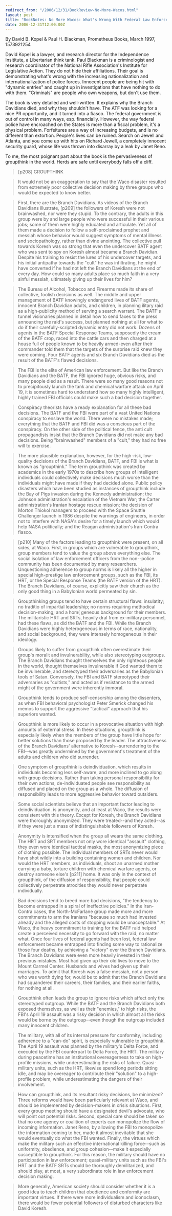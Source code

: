 ```yaml
---
redirect_from: "/2006/12/31/BookReview-No-More-Wacos.html"
layout: post
title: "BookNotes: No More Wacos: What's Wrong With Federal Law Enforcement and How to Fix It"
date: 2006-12-31T12:00:00Z
---
```

By David B. Kopel & Paul H. Blackman, Prometheus Books, March 1997, 1573921254

David Kopel is a lawyer, and research director for the Independence
Insititute, a Libertarian think tank.  Paul Blackman is a
criminologist and research coordinator of the National Rifle
Association's Institute for Legislative Action.  They do not hide
their affiliations.  Their goal is demonstrating what's wrong with the
increasing nationalization and internationalization of police forces.
Innocent people are being hit with "dynamic entries" and caught up in
investigations that have nothing to do with them.  "Criminals" are
people who own weapons, but don't use them.

The book is very detailed and well-written.  It explains why the
Branch Davidians died, and why they shouldn't have.  The ATF was
looking for a nice PR opportunity, and it turned into a fiasco.  The
federal government is out of control in many ways, esp. financially.
However, the way federal police have encroached on the States is more
than a fiscal problem, it's a physical problem. Forfeitures are a way of
increasing budgets, and is no different than extortion.  People's
lives can be ruined.  Search on Jewell and Atlanta, and you come up
with hits on Richard Jewell, a completely innocent security guard,
whose life was thrown into disarray by a leak by Janet Reno.

To me, the most poignant part about the book is the pervasiveness of
groupthink in the world.  Herds are safe until everybody falls off a
cliff.


> [p208] GROUPTHINK



> It would not be an exaggeration to say that the Waco disaster resulted
> from extremely poor collective decision making by three groups who would
> be expected to know better.



> First, there are the Branch Davidians. As videos of the Branch
> Davidians illustrate, [p209] the followers of Koresh were not
> brainwashed, nor were they stupid. To the contrary, the adults in this
> group were by and large people who were successful in their various
> jobs; some of them were highly educated and articulate. Yet all of
> them made a decision to follow a self-proclaimed prophet and messiah
> whose behavior would suggest symptoms of mental illness and
> sociopathology, rather than divine anointing. The collective pull
> towards Koresh was so strong that even the undercover BATF agent who
> was sent to spy on Koresh almost became a Branch Davidian. Despite his
> training to  resist the lures of his undercover targets, and his
> initial antipathy towards the "cult" he was infiltrating, he might
> have converted if he had not left the Branch Davidians at the end of
> every day. How could so many adults place so much faith in a very
> sinful messiah, ultimately giving up their lives for him?



> The Bureau of Alcohol, Tobacco and Firearms made its share of
> collective, foolish decisions as well. The middle and upper management
> of BATF knowingly endangered lives of BATF agents, innocent Branch
> Davidian adults, and children, in planning ilitary raid as a
> high-publicity method of serving a search warrant. The BATF's tunnel
> visionaries planned in detail how to send faxes to the press
> announcing the raid's success, but planned nothing at all for what to
> do if their carefully-scripted dynamic entry did not work. Dozens of
> agents in the BATF Special Response Teams, supposedly the cream of the
> BATF crop, raced into the cattle cars and then charged at a house full
> of people known to be heavily armed-even after their commander told
> them that the targets of the surprise raid knew they were coming. Four
> BATF agents and six Branch Davidians died as the result of the BATF's
> flawed decisions.



> The FBI is the elite of American law enforcement. But like the Branch
> Davidians and the BATF, the FBI ignored huge, obvious risks, and many
> people died as a result. There were so many good reasons not to
> precipitously launch the tank and chemical warfare attack on April 19,
> it is sometimes hard to understand how so many highly intelligent,
> highly trained FBI officials could make such a bad decision together.



> Conspiracy theorists have a ready explanation for all these bad
> decisions. The BATF and the FBI were part of a vast United Nations
> conspiracy to enslave the world.  There were no mistakes made;
> everything that the BATF and FBI did was a conscious part of the
> conspiracy. On the other side of the political fence, the anti cult
> propagandists insist that the Branch Davidians did not make any bad
> decisions. Being "brainwashed" members of a "cult," they had no free
> will to exercise.



> The more plausible explanation, however, for the high-risk,
> low-quality decisions of the Branch Davidians, BATF, and FBl is what
> is known as "groupthink." The term groupthink was created by academics
> in the early 1970s to describe how groups of intelligent individuals
> could collectively make decisions much worse than the individuals
> might have made if they had decided alone. Public policy disasters
> which have been studied as instances of groupthink include the Bay of
> Pigs invasion during the Kennedy administration; the Johnson
> administration's escalation of the Vietnam War; the Carter
> administration's Iranian hostage rescue mission; the decision of
> Morton Thiokol managers to proceed with the Space Shuttle Challenger
> launch in 1986 despite the warnings of engineers, in order not to
> interfere with NASA's desire for a timely launch which would help NASA
> politically; and the Reagan administration's Iran-Contra fiasco.



> [p210] Many of the factors leading to groupthink were present, on all
> sides, at Waco.  First, in groups which are vulnerable to groupthink,
> group members tend to value the group above everything else. The
> social isolation of law enforcement officers from the non--police
> community has been documented by many researchers. Unquestioning
> adherence to group norms is likely all the higher in special
> high-prestige law enforcement groups, such as the FBI, its HRT, or the
> Special Response Teams (the BATF version of the HRT). The Branch
> Davidians, of course, explicitly saw their church as the only good
> thing in a Babylonian world permeated by sin.



> Groupthinking groups tend to have certain structural flaws:
> insulatity; no traditio of impartial leadership; no norms requiring
> methodical decision-making; and a hom( geneous background for their
> members. The militaristic HRT and SRTs, heavily dral from ex-military
> personnel, had these flaws, as did the BATF and the FBI. While the
> Branch Davidians were highly heterogeneous in terms of race,
> nationality, and social background, they were intensely homogeneous in
> their ideology.



> Groups likely to suffer from groupthink often overestimate their
> group's moralit and invulnerability, while also stereotyping
> outgroups. The Branch Davidians thought themselves the only righteous
> people in the world, thought themselves invulnerable if God wanted
> them to be invulnerable, and stereotyped their adversaries as the
> Babylonian tools of Satan. Conversely, the FBI and BATF stereotyped
> their adversaries as "cultists," and acted as if resistance to the
> armed might of the government were inherently immoral.



> Groupthink tends to produce self-censorship among the dissenters, as
> when FBI behavioral psychologist Peter Smerick changed his memos to
> support the aggressive "tactical" approach that his superiors wanted.



> Groupthink is more likely to occur in a provocative situation with
> high amounts of external stress. In these situations, groupthink is
> especially likely when the members of the group have little hope for
> better solutions than those proposed by the leader. The attractiveness
> of the Branch Davidians' alternative to Koresh--surrendering to the
> FBI--was greatly undermined by the government's treatment of the
> adults and children who did surrender.



> One symptom of groupthink is deindividuation, which results in
> individuals becoming less self-aware, and more inclined to go along
> with group decisions. Rather than taking personal responsibility for
> their own actions, de-individuated people see responsibility as
> diffused and placed on the group as a whole. The diffusion of
> responsibility leads to more aggressive behavior toward outsiders.



> Some social scientists believe that an important factor leading to
> deindividuation. is anonymity, and at least at Waco, the results were
> consistent with this theory. Except for Koresh, the Branch Davidians
> were thoroughly anonymized. They were treated--and they acted--as if
> they were just a mass of indistinguishable followers of Koresh.



> Anonymity is intensified when the group all wears the same
> clothing. The HRT and SRT members not only wore identical "assault"
> clothing, they even wore identical tactical masks, the most
> anonymizing piece of clothing possible. The individual members of SRTs
> never would have shot wildly into a building containing women and
> children. Nor would the HRT members, as individuals, shoot an unarmed
> mother carrying a baby, torture children with chemical warfare agents,
> or destroy someone else's [p211] home.  It was only in the context of
> groupthink, of the diffusion of responsibility, that people could
> collectively perpetrate atrocities they would never perpetrate
> individually.



> Bad decisions tend to breed more bad decisions, "the tendency to
> become entrapped in a spiral of ineffective policies." In the
> Iran-Contra cases, the North-McFarlane group made more and more
> commitments to arm the Iranians "because so much had invested already
> and the alleged costs of stopping would be unacceptable." At Waco, the
> heavy commitment to training for the BATF raid helped create a
> perceived necessity to go forward with the raid, no matter what. Once
> four lives of federal agents had been lost, federal law enforcement
> became entrapped into finding some way to rationalize those four
> deaths, by achieving a "victory" over the Branch Davidians. The Branch
> Davidians were even more heavily invested in their previous
> mistakes. Most had given up their old lives to move to the Mount
> Carmel Center. Husbands and wives had given up their marriages. To
> admit that Koresh was a false messiah, not a person who was worth
> dying for, would be to admit that the Branch Davidians had squandered
> their careers, their families, and their earlier faiths, for nothing
> at all.



> Groupthink often leads the group to ignore risks which affect only the
> stereotyped outgroup. While the BATF and the Branch Davidians both
> exposed themselves, as well as their "enemies," to high risks, the
> FBI's April 19 assault was a risky decision in which almost all the
> risks would be borne by the outgroup--even though the outgroup
> included many innocent children.



> The military, with all of its internal pressure for conformity,
> including adherence to a "can-do" spirit, is especially vulnerable to
> groupthink. The April 19 assault was planned by the military's Delta
> Force, and executed by the FBI counterpart to Delta Force, the
> HRT. The military during peacetime has an institutional overeagerness
> to take on high-profile missions, while underestimating the risks of
> failure. Quasi-military units, such as the HRT, likewise spend long
> periods sitting idle, and may be overeager to contribute their
> "solution" to a high-profile problem, while underestimating the
> dangers of their involvement.



> How can groupthink, and its resultant risky decisions, be minimized?
> Three reforms would have been particularly relevant at Waco, and
> should be implemented by decision-makers in crisis situations. First,
> every group meeting should have a designated devil's advocate, who
> will point out potential risks. Second, special care should be taken
> so that no one agency or coalition of experts can monopolize the flow
> of incoming information. Janet Reno, by allowing the FBI to monopolize
> the information coming to her, made it almost inevitable that she
> would eventually do what the FBI wanted. Finally, the virtues which
> make the military such an effective international killing force--such
> as uniformity, obedience, and group cohesion--make it especially
> susceptible to groupthink. For this reason, the military should have
> no participation in law enforcement; quasi-military units such as the
> FBI's HRT and the BATF SRTs should be thoroughly demilitarized, and
> should play, at most, a very subordinate role in law enforcement
> decision making.



> More generally, American society should consider whether it is a good
> idea to teach children that obedience and conformity are important
> virtues. If there were more individualism and iconoclasm, there would
> be fewer potential followers of disturbed characters like David
> Koresh.
> 



